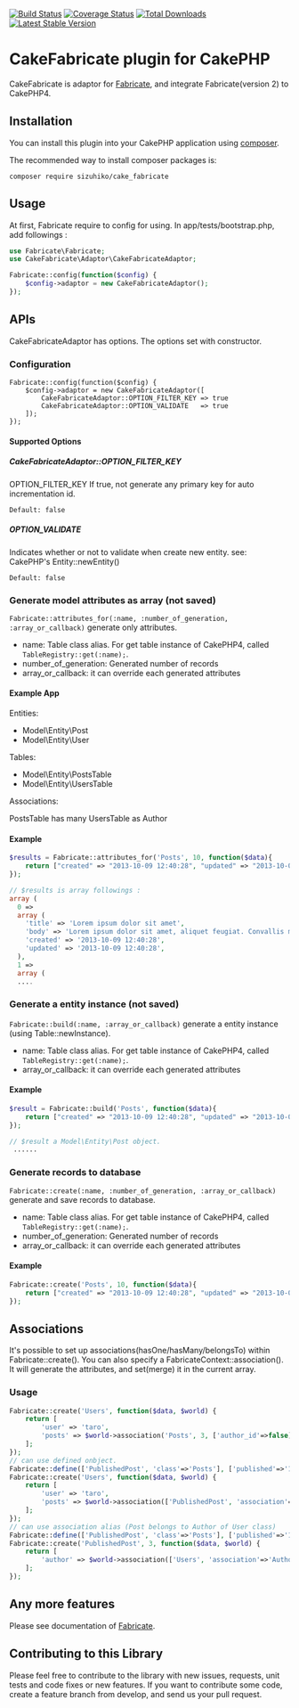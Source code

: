[![Build Status](https://travis-ci.org/sizuhiko/cakephp-fabricate-adaptor.svg?branch=master)](https://travis-ci.org/sizuhiko/Fabricate) [![Coverage Status](https://coveralls.io/repos/sizuhiko/cakephp-fabricate-adaptor/badge.svg?branch=master)](https://coveralls.io/r/sizuhiko/cakephp-fabricate-adaptor?branch=master) [![Total Downloads](https://poser.pugx.org/sizuhiko/cake_fabricate/downloads.svg)](https://packagist.org/packages/sizuhiko/cake_fabricate) [![Latest Stable Version](https://poser.pugx.org/sizuhiko/cake_fabricate/v/stable.svg)](https://packagist.org/packages/sizuhiko/cake_fabricate)


# CakeFabricate plugin for CakePHP

CakeFabricate is adaptor for [Fabricate](https://github.com/sizuhiko/Fabricate/tree/v2), and integrate Fabricate(version 2) to CakePHP4.

## Installation

You can install this plugin into your CakePHP application using [composer](http://getcomposer.org).

The recommended way to install composer packages is:

```
composer require sizuhiko/cake_fabricate
```

## Usage

At first, Fabricate require to config for using.
In app/tests/bootstrap.php, add followings :

```php
use Fabricate\Fabricate;
use CakeFabricate\Adaptor\CakeFabricateAdaptor;

Fabricate::config(function($config) {
    $config->adaptor = new CakeFabricateAdaptor();
});
```

## APIs

CakeFabricateAdaptor has options.
The options set with constructor.

### Configuration

```
Fabricate::config(function($config) {
    $config->adaptor = new CakeFabricateAdaptor([
        CakeFabricateAdaptor::OPTION_FILTER_KEY => true
        CakeFabricateAdaptor::OPTION_VALIDATE   => true
    ]);
});
```

#### Supported Options

##### CakeFabricateAdaptor::OPTION_FILTER_KEY

OPTION_FILTER_KEY If true, not generate any primary key for auto incrementation id.

`Default: false`

##### OPTION_VALIDATE

Indicates whether or not to validate when create new entity.
see: CakePHP's Entity::newEntity()

`Default: false`

### Generate model attributes as array (not saved)

`Fabricate::attributes_for(:name, :number_of_generation, :array_or_callback)` generate only attributes.

* name: Table class alias. For get table instance of CakePHP4, called `TableRegistry::get(:name);`.
* number_of_generation: Generated number of records
* array_or_callback: it can override each generated attributes

#### Example App

Entities:

- Model\Entity\Post
- Model\Entity\User

Tables:

- Model\Entity\PostsTable
- Model\Entity\UsersTable

Associations:

PostsTable has many UsersTable as Author

#### Example

```php
$results = Fabricate::attributes_for('Posts', 10, function($data){
    return ["created" => "2013-10-09 12:40:28", "updated" => "2013-10-09 12:40:28"];
});

// $results is array followings :
array (
  0 => 
  array (
    'title' => 'Lorem ipsum dolor sit amet',
    'body' => 'Lorem ipsum dolor sit amet, aliquet feugiat. Convallis morbi fringilla gravida, phasellus feugiat dapibus velit nunc, pulvinar eget sollicitudin venenatis cum nullam, vivamus ut a sed, mollitia lectus. Nulla vestibulum massa neque ut et, id hendrerit sit, feugiat in taciti enim proin nibh, tempor dignissim, rhoncus duis vestibulum nunc mattis convallis.',
    'created' => '2013-10-09 12:40:28',
    'updated' => '2013-10-09 12:40:28',
  ),
  1 => 
  array (
  ....
```

### Generate a entity instance (not saved)

`Fabricate::build(:name, :array_or_callback)` generate a entity instance (using Table::newInstance).

* name: Table class alias. For get table instance of CakePHP4, called `TableRegistry::get(:name);`.
* array_or_callback: it can override each generated attributes

#### Example

```php
$result = Fabricate::build('Posts', function($data){
    return ["created" => "2013-10-09 12:40:28", "updated" => "2013-10-09 12:40:28"];
});

// $result a Model\Entity\Post object.
 ......
```

### Generate records to database

`Fabricate::create(:name, :number_of_generation, :array_or_callback)` generate and save records to database.

* name: Table class alias. For get table instance of CakePHP4, called `TableRegistry::get(:name);`.
* number_of_generation: Generated number of records
* array_or_callback: it can override each generated attributes

#### Example

```php
Fabricate::create('Posts', 10, function($data){
    return ["created" => "2013-10-09 12:40:28", "updated" => "2013-10-09 12:40:28"];
});
```

## Associations

It's possible to set up associations(hasOne/hasMany/belongsTo) within Fabricate::create().
You can also specify a FabricateContext::association().
It will generate the attributes, and set(merge) it in the current array. 

### Usage

```php
Fabricate::create('Users', function($data, $world) {
    return [
        'user' => 'taro',
        'posts' => $world->association('Posts', 3, ['author_id'=>false]),
    ];
});
// can use defined onbject.
Fabricate::define(['PublishedPost', 'class'=>'Posts'], ['published'=>'1']);
Fabricate::create('Users', function($data, $world) {
    return [
        'user' => 'taro',
        'posts' => $world->association(['PublishedPost', 'association'=>'Posts'], 3, ['author_id'=>false]),
    ];
});
// can use association alias (Post belongs to Author of User class)
Fabricate::define(['PublishedPost', 'class'=>'Posts'], ['published'=>'1']);
Fabricate::create('PublishedPost', 3, function($data, $world) {
    return [
        'author' => $world->association(['Users', 'association'=>'Author'], ['id'=>1,'user'=>'taro']),
    ];
});
```

## Any more features

Please see documentation of [Fabricate](https://github.com/sizuhiko/Fabricate/tree/v2).

## Contributing to this Library

Please feel free to contribute to the library with new issues, requests, unit tests and code fixes or new features.
If you want to contribute some code, create a feature branch from develop, and send us your pull request.
